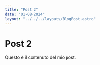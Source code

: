 ```yaml
---
title: "Post 2"
date: "01-08-2024"
layout: "../../../layouts/BlogPost.astro"
---
```


# Post 2 
Questo è il contenuto del mio post.

